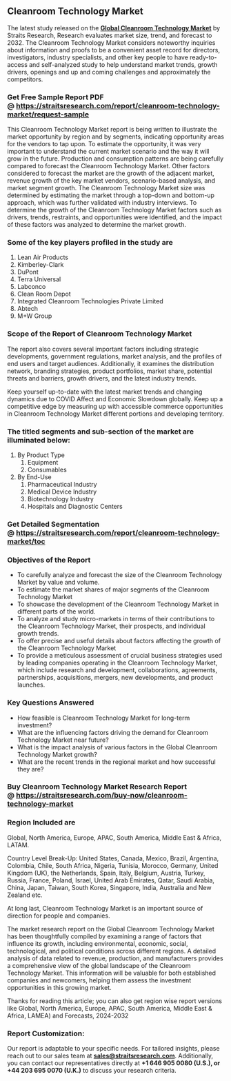 <h2>Cleanroom Technology Market</h2>
<p>The latest study released on the <strong><a href=https://straitsresearch.com/report/cleanroom-technology-market>Global Cleanroom Technology Market</a></strong> by Straits Research, Research evaluates market size, trend, and forecast to 2032. The Cleanroom Technology Market considers noteworthy inquiries about information and proofs to be a convenient asset record for directors, investigators, industry specialists, and other key people to have ready-to-access and self-analyzed study to help understand market trends, growth drivers, openings and up and coming challenges and approximately the competitors.</p>
<h3>Get Free Sample Report PDF @&nbsp;<a href=https://straitsresearch.com/report/cleanroom-technology-market/request-sample>https://straitsresearch.com/report/cleanroom-technology-market/request-sample</a></h3>
<p>This Cleanroom Technology Market report is being written to illustrate the market opportunity by region and by segments, indicating opportunity areas for the vendors to tap upon. To estimate the opportunity, it was very important to understand the current market scenario and the way it will grow in the future. Production and consumption patterns are being carefully compared to forecast the Cleanroom Technology Market. Other factors considered to forecast the market are the growth of the adjacent market, revenue growth of the key market vendors, scenario-based analysis, and market segment growth. The Cleanroom Technology Market size was determined by estimating the market through a top-down and bottom-up approach, which was further validated with industry interviews. To determine the growth of the Cleanroom Technology Market factors such as drivers, trends, restraints, and opportunities were identified, and the impact of these factors was analyzed to determine the market growth.</p>
<h3>Some of the key players profiled in the study are</h3>
<p><ol>
<li>Lean Air Products</li>
<li>Kimberley-Clark</li>
<li>DuPont</li>
<li>Terra Universal</li>
<li>Labconco</li>
<li>Clean Room Depot</li>
<li>Integrated Cleanroom Technologies Private Limited</li>
<li>Abtech</li>
<li>M+W Group</li>
</ol></p>
<h3>Scope of the Report of Cleanroom Technology Market</h3>
<p>The report also covers several important factors including strategic developments, government regulations, market analysis, and the profiles of end users and target audiences. Additionally, it examines the distribution network, branding strategies, product portfolios, market share, potential threats and barriers, growth drivers, and the latest industry trends.</p>
<p>Keep yourself up-to-date with the latest market trends and changing dynamics due to COVID Affect and Economic Slowdown globally. Keep up a competitive edge by measuring up with accessible commerce opportunities in Cleanroom Technology Market different portions and developing territory.</p>
<h3>The titled segments and sub-section of the market are illuminated below:</h3>
<p><ol>
<li>By Product Type
<ol>
<li>Equipment</li>
<li>Consumables</li>
</ol>
</li>
<li>By End-Use
<ol>
<li>Pharmaceutical Industry</li>
<li>Medical Device Industry</li>
<li>Biotechnology Industry</li>
<li>Hospitals and Diagnostic Centers</li>
</ol>
</li>
</ol></p>
<h3>Get Detailed Segmentation @&nbsp;<a href=https://straitsresearch.com/report/cleanroom-technology-market/toc>https://straitsresearch.com/report/cleanroom-technology-market/toc</a></h3>
<h3>Objectives of the Report</h3>
<ul>
<li>To carefully analyze and forecast the size of the Cleanroom Technology Market by value and volume.</li>
<li>To estimate the market shares of major segments of the Cleanroom Technology Market</li>
<li>To showcase the development of the Cleanroom Technology Market in different parts of the world.</li>
<li>To analyze and study micro-markets in terms of their contributions to the Cleanroom Technology Market, their prospects, and individual growth trends.</li>
<li>To offer precise and useful details about factors affecting the growth of the Cleanroom Technology Market</li>
<li>To provide a meticulous assessment of crucial business strategies used by leading companies operating in the Cleanroom Technology Market, which include research and development, collaborations, agreements, partnerships, acquisitions, mergers, new developments, and product launches.</li>
</ul>
<h3>Key Questions Answered</h3>
<ul>
<li>How feasible is Cleanroom Technology Market for long-term investment?</li>
<li>What are the influencing factors driving the demand for Cleanroom Technology Market near future?</li>
<li>What is the impact analysis of various factors in the Global Cleanroom Technology Market growth?</li>
<li>What are the recent trends in the regional market and how successful they are?</li>
</ul>
<h3>Buy Cleanroom Technology Market Research Report @&nbsp;<strong><a href=https://straitsresearch.com/buy-now/cleanroom-technology-market>https://straitsresearch.com/buy-now/cleanroom-technology-market</a></strong></h3>
<h3>Region Included are</h3>
<p>Global, North America, Europe, APAC, South America, Middle East &amp; Africa, LATAM.</p>
<p>Country Level Break-Up: United States, Canada, Mexico, Brazil, Argentina, Colombia, Chile, South Africa, Nigeria, Tunisia, Morocco, Germany, United Kingdom (UK), the Netherlands, Spain, Italy, Belgium, Austria, Turkey, Russia, France, Poland, Israel, United Arab Emirates, Qatar, Saudi Arabia, China, Japan, Taiwan, South Korea, Singapore, India, Australia and New Zealand etc.</p>
<p>At long last, Cleanroom Technology Market is an important source of direction for people and companies.</p>
<p>The market research report on the Global Cleanroom Technology Market has been thoughtfully compiled by examining a range of factors that influence its growth, including environmental, economic, social, technological, and political conditions across different regions. A detailed analysis of data related to revenue, production, and manufacturers provides a comprehensive view of the global landscape of the Cleanroom Technology Market. This information will be valuable for both established companies and newcomers, helping them assess the investment opportunities in this growing market.</p>
<p>Thanks for reading this article; you can also get region wise report versions like Global, North America, Europe, APAC, South America, Middle East &amp; Africa, LAMEA) and Forecasts, 2024-2032</p>
<h3>Report Customization:</h3>
<p>Our report is adaptable to your specific needs. For tailored insights, please reach out to our sales team at <strong><a href=mailto:sales@straitsresearch.com>sales@straitsresearch.com</a></strong>. Additionally, you can contact our representatives directly at <strong>+1 646 905 0080 (U.S.), or +44 203 695 0070 (U.K.)</strong> to discuss your research criteria.</p>
